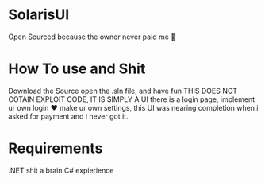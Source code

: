 # SolarisUI
Open Sourced because the owner never paid me 🤑

# How To use and Shit
Download the Source open the .sln file, and have fun 
THIS DOES NOT COTAIN EXPLOIT CODE, IT IS SIMPLY A UI
there is a login page, implement ur own login ❤
make ur own settings, this UI was nearing completion when i asked for payment and i never got it.

# Requirements
.NET shit 
a brain
C# expierience 
